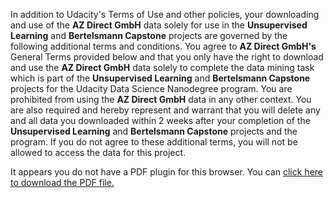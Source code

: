 In addition to Udacity's Terms of Use and other policies, your
downloading and use of the **AZ Direct GmbH** data solely for use in the
**Unsupervised Learning** and **Bertelsmann Capstone** projects are
governed by the following additional terms and conditions. You agree
to **AZ Direct GmbH's** General Terms provided below and that you only
have the right to download and use the **AZ Direct GmbH** data solely to
complete the data mining task which is part of the **Unsupervised
Learning** and **Bertelsmann Capstone** projects for the Udacity Data
Science Nanodegree program. You are prohibited from using the **AZ
Direct GmbH** data in any other context. You are also required and
hereby represent and warrant that you will delete any and all data you
downloaded within 2 weeks after your completion of the **Unsupervised
Learning** and **Bertelsmann Capstone** projects and the program. If you
do not agree to these additional terms, you will not be allowed to
access the data for this project.

<div class="terms-and-conditions-pdf">
<object data="/tree/terms_and_conditions/terms.pdf" type="application/pdf" width="100%">
    <p>It appears you do not have a PDF plugin for this browser. 
        You can <a href="/tree/terms_and_conditions/terms.pdf">click here to download the PDF file.</a>
    </p>
</object>
</div>

